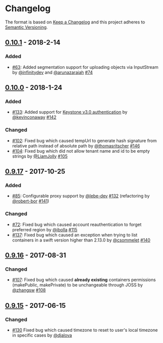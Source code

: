 # Changelog

The format is based on [Keep a Changelog](http://keepachangelog.com/en/1.0.0/)
and this project adheres to [Semantic Versioning](http://semver.org/spec/v2.0.0.html).

## [0.10.1](https://github.com/javaswift/joss/releases/tag/v10.0.1) - 2018-2-14
### Added
- [#63](https://github.com/javaswift/joss/issues/63): Added segmentation support for uploading objects via InputStream by [@infinitydev](https://github.com/infinitydev) and [@arunazaraiah](https://github.com/arunazaraiah) [#74](https://github.com/javaswift/joss/pull/74)

## [0.10.0](https://github.com/javaswift/joss/releases/tag/v0.10.0) - 2018-1-24
### Added
- [#133](https://github.com/javaswift/joss/issues/133): Added support for [Keystone v3.0 authentication](https://developer.openstack.org/api-ref/identity/v3/index.html#authentication-and-token-management) by [@kevinconaway](https://github.com/kevinconaway) [#142](https://github.com/javaswift/joss/pull/142)
### Changed
- [#102](https://github.com/javaswift/joss/issues/102): Fixed bug which caused tempUrl to generate hash signature from relative path instead of absolute path by [@thomasritscher](https://github.com/thomasritscher) [#146](https://github.com/javaswift/joss/pull/146)  
- [#104](https://github.com/javaswift/joss/issues/104): Fixed bug which did not allow tenant name and id to be empty strings by [@LiamJolly](https://github.com/LiamJolly) [#105](https://github.com/javaswift/joss/pull/105)  

## [0.9.17](https://github.com/javaswift/joss/releases/tag/v0.9.17) - 2017-10-25
### Added
- [#85](https://github.com/javaswift/joss/issues/85): Configurable proxy support by [@lebe-dev](https://github.com/lebe-dev) [#132](https://github.com/javaswift/joss/pull/132) (refactoring by [@robert-bor](https://github.com/robert-bor) [#141](https://github.com/javaswift/joss/pull/141))

### Changed
- [#72](https://github.com/javaswift/joss/issues/72): Fixed bug which caused account reauthentication to forget preferred region by [@jbolla](https://github.com/jbolla) [#115](https://github.com/javaswift/joss/pull/115)
- [#137](https://github.com/javaswift/joss/issues/137): Fixed bug which caused an exception when trying to list containers in a swift version higher than 2.13.0 by [@csommelet](https://github.com/csommelet) [#140](https://github.com/javaswift/joss/pull/140)

## [0.9.16](https://github.com/javaswift/joss/releases/tag/v0.9.16) - 2017-08-31

### Changed
- [#107](https://github.com/javaswift/joss/issues/72): Fixed bug which caused **already existing** containers permissions (makePublic, makePrivate) to be unchangeable through JOSS by [@zhangsw](https://github.com/zhangsw) [#108](https://github.com/javaswift/joss/pull/108)

## [0.9.15](https://github.com/javaswift/joss/releases/tag/v0.9.15) - 2017-06-15

### Changed
- [#130](https://github.com/javaswift/joss/pull/130) Fixed bug which caused timezone to reset to user's local timezone in specific cases by [@djalova](https://github.com/djalova)
